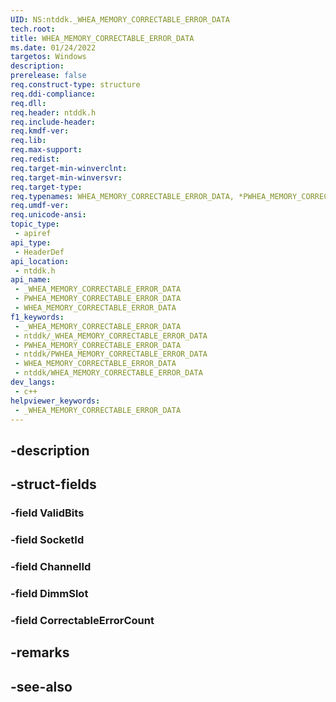 ```yaml
---
UID: NS:ntddk._WHEA_MEMORY_CORRECTABLE_ERROR_DATA
tech.root: 
title: WHEA_MEMORY_CORRECTABLE_ERROR_DATA
ms.date: 01/24/2022
targetos: Windows
description: 
prerelease: false
req.construct-type: structure
req.ddi-compliance: 
req.dll: 
req.header: ntddk.h
req.include-header: 
req.kmdf-ver: 
req.lib: 
req.max-support: 
req.redist: 
req.target-min-winverclnt: 
req.target-min-winversvr: 
req.target-type: 
req.typenames: WHEA_MEMORY_CORRECTABLE_ERROR_DATA, *PWHEA_MEMORY_CORRECTABLE_ERROR_DATA
req.umdf-ver: 
req.unicode-ansi: 
topic_type:
 - apiref
api_type:
 - HeaderDef
api_location:
 - ntddk.h
api_name:
 - _WHEA_MEMORY_CORRECTABLE_ERROR_DATA
 - PWHEA_MEMORY_CORRECTABLE_ERROR_DATA
 - WHEA_MEMORY_CORRECTABLE_ERROR_DATA
f1_keywords:
 - _WHEA_MEMORY_CORRECTABLE_ERROR_DATA
 - ntddk/_WHEA_MEMORY_CORRECTABLE_ERROR_DATA
 - PWHEA_MEMORY_CORRECTABLE_ERROR_DATA
 - ntddk/PWHEA_MEMORY_CORRECTABLE_ERROR_DATA
 - WHEA_MEMORY_CORRECTABLE_ERROR_DATA
 - ntddk/WHEA_MEMORY_CORRECTABLE_ERROR_DATA
dev_langs:
 - c++
helpviewer_keywords:
 - _WHEA_MEMORY_CORRECTABLE_ERROR_DATA
---
```


## -description

## -struct-fields

### -field ValidBits

### -field SocketId

### -field ChannelId

### -field DimmSlot

### -field CorrectableErrorCount

## -remarks

## -see-also


